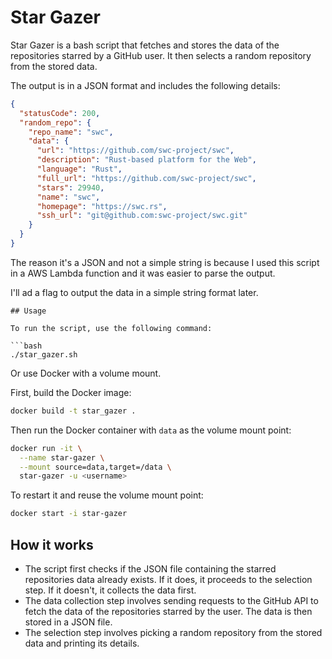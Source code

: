 # Star Gazer

Star Gazer is a bash script that fetches and stores the data of the repositories
starred by a GitHub user. It then selects a random repository from the stored 
data.

The output is in a JSON format and includes the following details:

```json
{
  "statusCode": 200,
  "random_repo": {
    "repo_name": "swc",
    "data": {
      "url": "https://github.com/swc-project/swc",
      "description": "Rust-based platform for the Web",
      "language": "Rust",
      "full_url": "https://github.com/swc-project/swc",
      "stars": 29940,
      "name": "swc",
      "homepage": "https://swc.rs",
      "ssh_url": "git@github.com:swc-project/swc.git"
    }
  }
}
```
The reason it's a JSON and not a simple string is because I used this script
in a AWS Lambda function and it was easier to parse the output.

I'll ad a flag to output the data in a simple string format later.

```
## Usage

To run the script, use the following command:

```bash
./star_gazer.sh
```

Or use Docker with a volume mount.

First, build the Docker image:

```bash
docker build -t star_gazer .
```

Then run the Docker container with `data` as the volume mount point:

```bash
docker run -it \
  --name star-gazer \
  --mount source=data,target=/data \
  star-gazer -u <username>
```

To restart it and reuse the volume mount point:

```bash
docker start -i star-gazer
```

## How it works
- The script first checks if the JSON file containing the starred repositories 
data already exists. If it does, it proceeds to the selection step. If it 
doesn't, it collects the data first.  
- The data collection step involves sending requests to the GitHub API to fetch 
the data of the repositories starred by the user. The data is then stored in a 
JSON file.  
- The selection step involves picking a random repository from the stored data 
and printing its details.
